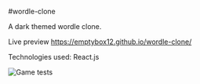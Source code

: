 #wordle-clone

A dark themed wordle clone.

Live preview https://emptybox12.github.io/wordle-clone/

Technologies used: React.js

![Game tests](https://i.imgur.com/J8IUDjV.png)


